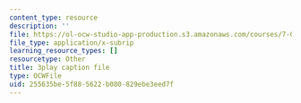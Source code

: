 ```yaml
---
content_type: resource
description: ''
file: https://ol-ocw-studio-app-production.s3.amazonaws.com/courses/7-01sc-fundamentals-of-biology-fall-2011/255635be5f885622b080829ebe3eed7f_YnF1b_Kqf88.vtt
file_type: application/x-subrip
learning_resource_types: []
resourcetype: Other
title: 3play caption file
type: OCWFile
uid: 255635be-5f88-5622-b080-829ebe3eed7f
---
```

